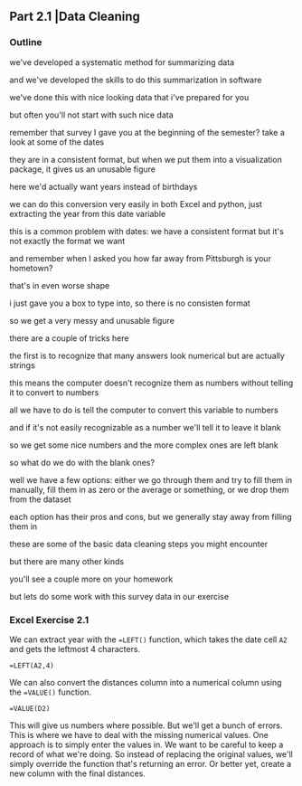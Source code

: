 ## Part 2.1 |Data Cleaning

### 

### Outline

we've developed a systematic method for summarizing data

and we've developed the skills to do this summarization in software

we've done this with nice looking data that i've prepared for you

but often you'll not start with such nice data

remember that survey I gave you at the beginning of the semester? take a look at some of the dates

they are in a consistent format, but when we put them into a visualization package, it gives us an unusable figure

here we'd actually want years instead of birthdays

we can do this conversion very easily in both Excel and python, just extracting the year from this date variable

this is a common problem with dates: we have a consistent format but it's not exactly the format we want

and remember when I asked you how far away from Pittsburgh is your hometown? 

that's in even worse shape

i just gave you a box to type into, so there is no consisten format

so we get a very messy and unusable figure

there are a couple of tricks here

the first is to recognize that many answers look numerical but are actually strings

this means the computer doesn't recognize them as numbers without telling it to convert to numbers

all we have to do is tell the computer to convert this variable to numbers

and if it's not easily recognizable as a number we'll tell it to leave it blank

so we get some nice numbers and the more complex ones are left blank

so what do we do with the blank ones?

well we have a few options: either we go through them and try to fill them in manually, fill them in as zero or the average or something, or we drop them from the dataset

each option has their pros and cons, but we generally stay away from filling them in

these are some of the basic data cleaning steps you might encounter

but there are many other kinds

you'll see a couple more on your homework

but lets do some work with this survey data in our exercise

### Excel Exercise 2.1

We can extract year with the `=LEFT()` function, which takes the date cell `A2` and gets the leftmost 4 characters.

```
=LEFT(A2,4)
```

We can also convert the distances column into a numerical column using the `=VALUE()` function.

```
=VALUE(D2)
```

This will give us numbers where possible. But we'll get a bunch of errors. This is where we have to deal with the missing numerical values. One approach is to simply enter the values in. We want to be careful to keep a record of what we're doing. So instead of replacing the original values, we'll simply override the function that's returning an error. Or better yet, create a new column with the final distances.